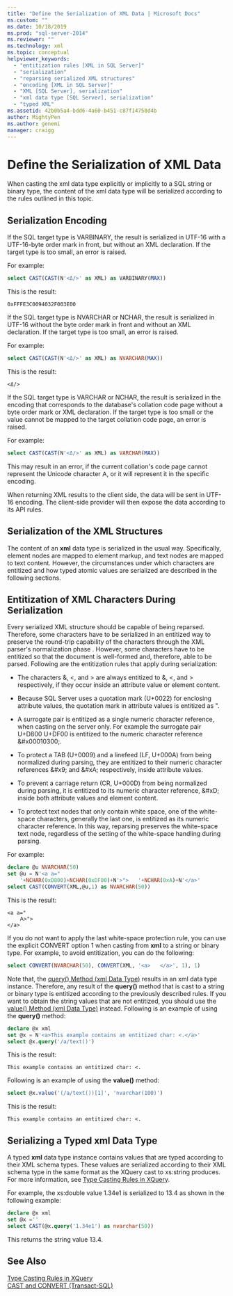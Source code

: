 ```yaml
---
title: "Define the Serialization of XML Data | Microsoft Docs"
ms.custom: ""
ms.date: 10/18/2019
ms.prod: "sql-server-2014"
ms.reviewer: ""
ms.technology: xml
ms.topic: conceptual
helpviewer_keywords: 
  - "entitization rules [XML in SQL Server]"
  - "serialization"
  - "reparsing serialized XML structures"
  - "encoding [XML in SQL Server]"
  - "XML [SQL Server], serialization"
  - "xml data type [SQL Server], serialization"
  - "typed XML"
ms.assetid: 42b0b5a4-bdd6-4a60-b451-c87f14758d4b
author: MightyPen
ms.author: genemi
manager: craigg
---
```

# Define the Serialization of XML Data
  When casting the xml data type explicitly or implicitly to a SQL string or binary type, the content of the xml data type will be serialized according to the rules outlined in this topic.  
  
## Serialization Encoding  
 If the SQL target type is VARBINARY, the result is serialized in UTF-16 with a UTF-16-byte order mark in front, but without an XML declaration. If the target type is too small, an error is raised.  
  
 For example:  
  
```sql
select CAST(CAST(N'<Δ/>' as XML) as VARBINARY(MAX))  
```  
  
 This is the result:  
  
```  
0xFFFE3C0094032F003E00  
```  
  
 If the SQL target type is NVARCHAR or NCHAR, the result is serialized in UTF-16 without the byte order mark in front and without an XML declaration. If the target type is too small, an error is raised.  
  
 For example:  
  
```sql
select CAST(CAST(N'<Δ/>' as XML) as NVARCHAR(MAX))  
```  
  
 This is the result:  
  
```  
<Δ/>  
```  
  
 If the SQL target type is VARCHAR or NCHAR, the result is serialized in the encoding that corresponds to the database's collation code page without a byte order mark or XML declaration. If the target type is too small or the value cannot be mapped to the target collation code page, an error is raised.  
  
 For example:  
  
```sql
select CAST(CAST(N'<Δ/>' as XML) as VARCHAR(MAX))  
```  
  
 This may result in an error, if the current collation's code page cannot represent the Unicode character &#x10300;, or it will represent it in the specific encoding.  
  
 When returning XML results to the client side, the data will be sent in UTF-16 encoding. The client-side provider will then expose the data according to its API rules.  
  
## Serialization of the XML Structures  
 The content of an **xml** data type is serialized in the usual way. Specifically, element nodes are mapped to element markup, and text nodes are mapped to text content. However, the circumstances under which characters are entitized and how typed atomic values are serialized are described in the following sections.  
  
## Entitization of XML Characters During Serialization  
 Every serialized XML structure should be capable of being reparsed. Therefore, some characters have to be serialized in an entitized way to preserve the round-trip capability of the characters through the XML parser's normalization phase . However, some characters have to be entitized so that the document is well-formed and, therefore, able to be parsed. Following are the entitization rules that apply during serialization:  
  
-   The characters &, \<, and > are always entitized to &amp;, &lt;, and &gt; respectively, if they occur inside an attribute value or element content.  
  
-   Because SQL Server uses a quotation mark (U+0022) for enclosing attribute values, the quotation mark in attribute values is entitized as &quot;.  
  
-   A surrogate pair is entitized as a single numeric character reference, when casting on the server only. For example the surrogate pair U+D800 U+DF00 is entitized to the numeric character reference &\#x00010300;.  
  
-   To protect a TAB (U+0009) and a linefeed (LF, U+000A) from being normalized during parsing, they are entitized to their numeric character references &\#x9; and &\#xA; respectively, inside attribute values.  
  
-   To prevent a carriage return (CR, U+000D) from being normalized during parsing, it is entitized to its numeric character reference, &\#xD; inside both attribute values and element content.  
  
-   To protect text nodes that only contain white space, one of the white-space characters, generally the last one, is entitized as its numeric character reference. In this way, reparsing preserves the white-space text node, regardless of the setting of the white-space handling during parsing.  
  
 For example:  
  
```sql
declare @u NVARCHAR(50)  
set @u = N'<a a="  
    '+NCHAR(0xD800)+NCHAR(0xDF00)+N'>">   '+NCHAR(0xA)+N'</a>'  
select CAST(CONVERT(XML,@u,1) as NVARCHAR(50))  
```  
  
 This is the result:  
  
```  
<a a="  
    𐌀>">     
</a>  
```  
  
 If you do not want to apply the last white-space protection rule, you can use the explicit CONVERT option 1 when casting from **xml** to a string or binary type. For example, to avoid entitization, you can do the following:  
  
```sql
select CONVERT(NVARCHAR(50), CONVERT(XML, '<a>   </a>', 1), 1)  
```  
  
 Note that, the [query() Method (xml Data Type)](/sql/t-sql/xml/query-method-xml-data-type) results in an xml data type instance. Therefore, any result of the **query()** method that is cast to a string or binary type is entitized according to the previously described rules. If you want to obtain the string values that are not entitized, you should use the [value() Method (xml Data Type)](/sql/t-sql/xml/value-method-xml-data-type) instead. Following is an example of using the **query()** method:  
  
```sql
declare @x xml  
set @x = N'<a>This example contains an entitized char: <.</a>'  
select @x.query('/a/text()')  
```  
  
 This is the result:  
  
```  
This example contains an entitized char: <.  
```  
  
 Following is an example of using the **value()** method:  
  
```sql
select @x.value('(/a/text())[1]', 'nvarchar(100)')  
```  
  
 This is the result:  
  
```  
This example contains an entitized char: <.  
```  
  
## Serializing a Typed xml Data Type  
 A typed **xml** data type instance contains values that are typed according to their XML schema types. These values are serialized according to their XML schema type in the same format as the XQuery cast to xs:string produces. For more information, see [Type Casting Rules in XQuery](/sql/xquery/type-casting-rules-in-xquery).  
  
 For example, the xs:double value 1.34e1 is serialized to 13.4 as shown in the following example:  
  
```sql
declare @x xml  
set @x =''  
select CAST(@x.query('1.34e1') as nvarchar(50))  
```  
  
 This returns the string value 13.4.  
  
## See Also  
 [Type Casting Rules in XQuery](/sql/xquery/type-casting-rules-in-xquery)   
 [CAST and CONVERT &#40;Transact-SQL&#41;](/sql/t-sql/functions/cast-and-convert-transact-sql)  
  
  
